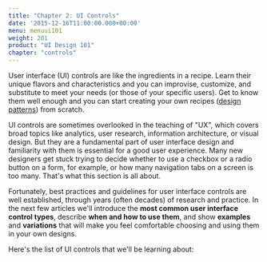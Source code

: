 ```yaml
---
title: "Chapter 2: UI Controls"
date: '2015-12-16T11:00:00.000+00:00'
menu: menuui101
weight: 201
product: "UI Design 101"
chapter: "controls"
---
```


User interface (UI) controls are like the ingredients in a recipe. Learn their unique flavors and characteristics and you can improvise, customize, and substitute to meet your needs (or those of your specific users). Get to know them well enough and you can start creating your own recipes ([design patterns](../patterns/)) from scratch.

UI controls are sometimes overlooked in the teaching of "UX", which covers broad topics like analytics, user research, information architecture, or visual design. But they are a fundamental part of user interface design and familiarity with them is essential for a good user experience. Many new designers get stuck trying to decide whether to use a checkbox or a radio button on a form, for example, or how many navigation tabs on a screen is too many. That's what this section is all about.

Fortunately, best practices and guidelines for user interface controls are well established, through years (often decades) of research and practice. In the next few articles we'll introduce the **most common user interface control types**, describe **when and how to use them**, and show **examples** and **variations** that will make you feel comfortable choosing and using them in your own designs.

Here's the list of UI controls that we'll be learning about:

